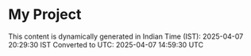 # My Project

This content is dynamically generated in Indian Time (IST): 2025-04-07 20:29:30 IST
Converted to UTC: 2025-04-07 14:59:30 UTC
